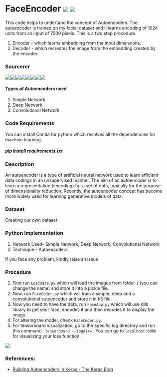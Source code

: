# FaceEncoder  [![](https://img.shields.io/github/license/sourcerer-io/hall-of-fame.svg?colorB=ff0000)](https://github.com/akshaybahadur21/FaceEncoder/blob/master/LICENSE.txt)  [![](https://img.shields.io/badge/Akshay-Bahadur-brightgreen.svg?colorB=ff0000)](https://akshaybahadur.com)
This code helps to undertand the concept of Autoencoders. The autoencoder is trained on my facial dataset and it learns encoding of 1024 units from an input of 7500 pixels. This is a two step procedure.
1) Encoder - which learns embedding from the input dimensions.
2) Decoder - which recreates the image from the embedding created by the encoder.

### Sourcerer
[![](https://sourcerer.io/fame/akshaybahadur21/akshaybahadur21/FaceEncoder/images/0)](https://sourcerer.io/fame/akshaybahadur21/akshaybahadur21/FaceEncoder/links/0)[![](https://sourcerer.io/fame/akshaybahadur21/akshaybahadur21/FaceEncoder/images/1)](https://sourcerer.io/fame/akshaybahadur21/akshaybahadur21/FaceEncoder/links/1)[![](https://sourcerer.io/fame/akshaybahadur21/akshaybahadur21/FaceEncoder/images/2)](https://sourcerer.io/fame/akshaybahadur21/akshaybahadur21/FaceEncoder/links/2)[![](https://sourcerer.io/fame/akshaybahadur21/akshaybahadur21/FaceEncoder/images/3)](https://sourcerer.io/fame/akshaybahadur21/akshaybahadur21/FaceEncoder/links/3)[![](https://sourcerer.io/fame/akshaybahadur21/akshaybahadur21/FaceEncoder/images/4)](https://sourcerer.io/fame/akshaybahadur21/akshaybahadur21/FaceEncoder/links/4)[![](https://sourcerer.io/fame/akshaybahadur21/akshaybahadur21/FaceEncoder/images/5)](https://sourcerer.io/fame/akshaybahadur21/akshaybahadur21/FaceEncoder/links/5)[![](https://sourcerer.io/fame/akshaybahadur21/akshaybahadur21/FaceEncoder/images/6)](https://sourcerer.io/fame/akshaybahadur21/akshaybahadur21/FaceEncoder/links/6)[![](https://sourcerer.io/fame/akshaybahadur21/akshaybahadur21/FaceEncoder/images/7)](https://sourcerer.io/fame/akshaybahadur21/akshaybahadur21/FaceEncoder/links/7)

#### Types of Autoencoders used
1) Simple Network
2) Deep Network
3) Convolutional Network

### Code Requirements
You can install Conda for python which resolves all the dependencies for machine learning.

##### pip install requirements.txt

### Description
An autoencoder is a type of artificial neural network used to learn efficient data codings in an unsupervised manner. The aim of an autoencoder is to learn a representation (encoding) for a set of data, typically for the purpose of dimensionality reduction. Recently, the autoencoder concept has become more widely used for learning generative models of data.

### Dataset
Creating our own dataset

### Python  Implementation

1) Network Used- Simple Network, Deep Network, Convolutional Network
2) Technique - Autoencoders

If you face any problem, kindly raise an issue

### Procedure

1) First run `LoadData.py` which will load the images from folder `1` (you can change the name) and store it into a pickle file.
2) Now, run `FaceCoder.py` which will train a simple, deep and a convolutional autoencoder and store it in h5 file.
2) Now you need to have the data, run `FaceApp.py` which will use dlib library to get your face, encodes it and then decodes it to display the image.
3) For altering the model, check `FaceCoder.py`.
4) For tensorboard visualization, go to the specific log directory and run this command ` tensorboard --logdir=.` You can go to `localhost:6006` for visualizing your loss function.

<img src="https://github.com/akshaybahadur21/FaceEncoder/blob/master/faceEnc.gif">

### References:
 
 - [Building Autoencoders in Keras - The Keras Blog](https://blog.keras.io/building-autoencoders-in-keras.html) 





